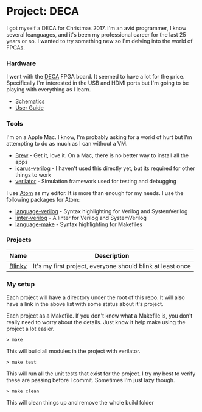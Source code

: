 # **Project:** DECA

I got myself a DECA for Christmas 2017. I'm an avid programmer, I know several leanguages, and it's been my professional career for the last 25 years or so. I wanted to try something new so I'm delving into the world of FPGAs.

### Hardware

I went with the [DECA](https://www.arrow.com/en/products/deca/arrow-development-tools) FPGA board. It seemed to have a lot for the price. Specifically I'm interested in the USB and HDMI ports but I'm going to be playing with everything as I learn.

* [Schematics](https://github.com/zaun/DECA/raw/master/documents/decaschematic.pdf)
* [User Guide](https://github.com/zaun/DECA/raw/master/documents/deca_user_manual_rev1.pdf)

### Tools

I'm on a Apple Mac. I know, I'm probably asking for a world of hurt but I'm attempting to do as much as I can without a VM.

* [Brew](https://brew.sh/) - Get it, love it. On a Mac, there is no better way to install all the apps
* [icarus-verilog](http://brewformulas.org/IcarusVerilog) - I haven't used this directly yet, but its required for other things to work
* [verilator](http://brewformulas.org/verilator) - Simulation framework used for testing and debugging

I use [Atom](https://atom.io/) as my editor. It is more than enough for my needs. I use the following packages for Atom:

* [language-verilog](https://atom.io/packages/language-verilog) - Syntax highlighting for Verilog and SystemVerilog
* [linter-verilog](https://atom.io/packages/linter-verilog) - A linter for Verilog and SystemVerilog
* [language-make](https://atom.io/packages/language-make) - Syntax highlighting for Makefiles

### Projects

Name | Description
---- | -----------
[Blinky](https://github.com/zaun/DECA/tree/master/blinky) | It's my first project, everyone should blink at least once

### My setup

Each project will have a directory under the root of this repo. It will also have a link in the above list with some status about it's project. 

Each project as a Makefile. If you don't know what a Makefile is, you don't really need to worry about the details. Just know it help make using the project a lot easier.

```
> make
```
This will build all modules in the project with verilator.

```
> make test
```
This will run all the unit tests that exist for the project. I try my best to verify these are passing before I commit. Sometimes I'm just lazy though.

```
> make clean
```
This will clean things up and remove the whole build folder

